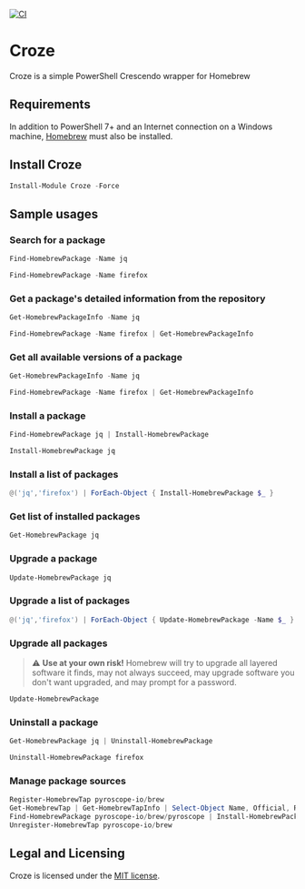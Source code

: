 [![CI](https://github.com/ethanbergstrom/Croze/actions/workflows/CI.yml/badge.svg)](https://github.com/ethanbergstrom/Croze/actions/workflows/CI.yml)

# Croze
Croze is a simple PowerShell Crescendo wrapper for Homebrew

## Requirements
In addition to PowerShell 7+ and an Internet connection on a Windows machine, [Homebrew](https://brew.sh/) must also be installed.

## Install Croze
```PowerShell
Install-Module Croze -Force
```

## Sample usages
### Search for a package
```PowerShell
Find-HomebrewPackage -Name jq

Find-HomebrewPackage -Name firefox
```

### Get a package's detailed information from the repository
```PowerShell
Get-HomebrewPackageInfo -Name jq

Find-HomebrewPackage -Name firefox | Get-HomebrewPackageInfo
```

### Get all available versions of a package
```PowerShell
Get-HomebrewPackageInfo -Name jq

Find-HomebrewPackage -Name firefox | Get-HomebrewPackageInfo
```

### Install a package
```PowerShell
Find-HomebrewPackage jq | Install-HomebrewPackage

Install-HomebrewPackage jq
```

### Install a list of packages
```PowerShell
@('jq','firefox') | ForEach-Object { Install-HomebrewPackage $_ }
```

### Get list of installed packages
```PowerShell
Get-HomebrewPackage jq
```

### Upgrade a package
```PowerShell
Update-HomebrewPackage jq
```

### Upgrade a list of packages
```PowerShell
@('jq','firefox') | ForEach-Object { Update-HomebrewPackage -Name $_ }
```

### Upgrade all packages
> :warning: **Use at your own risk!** Homebrew will try to upgrade all layered software it finds, may not always succeed, may upgrade software you don't want upgraded, and may prompt for a password.
```PowerShell
Update-HomebrewPackage
```

### Uninstall a package
```PowerShell
Get-HomebrewPackage jq | Uninstall-HomebrewPackage

Uninstall-HomebrewPackage firefox
```

### Manage package sources
```PowerShell
Register-HomebrewTap pyroscope-io/brew
Get-HomebrewTap | Get-HomebrewTapInfo | Select-Object Name, Official, Remote
Find-HomebrewPackage pyroscope-io/brew/pyroscope | Install-HomebrewPackage
Unregister-HomebrewTap pyroscope-io/brew
```

## Legal and Licensing
Croze is licensed under the [MIT license](./LICENSE.txt).
